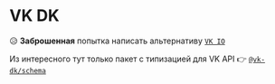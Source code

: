 # VK DK

😥 **Заброшенная** попытка написать альтернативу [`VK IO`](https://github.com/negezor/vk-io)

Из интересного тут только пакет с типизацией для VK API :point_right: [`@vk-dk/schema`](./packages/schema)
